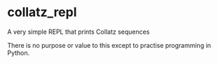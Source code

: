 # collatz_repl
 A very simple REPL that prints Collatz sequences

There is no purpose or value to this except to practise programming in Python. 
